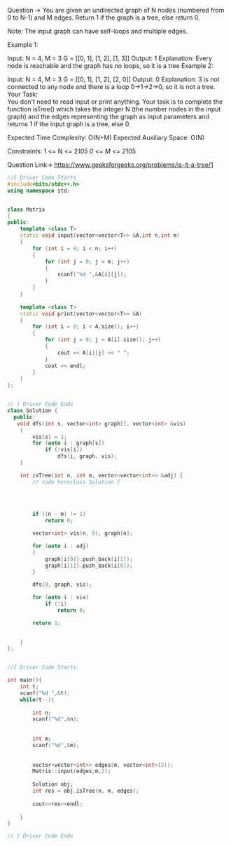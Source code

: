 Question -> You are given an undirected graph of N nodes (numbered from 0 to N-1) and M edges. Return 1 if the graph is a tree, else return 0.

Note: The input graph can have self-loops and multiple edges.

Example 1:

Input:
N = 4, M = 3
G = [[0, 1], [1, 2], [1, 3]]
Output: 
1
Explanation: 
Every node is reachable and the graph has no loops, so it is a tree
Example 2:

Input:
N = 4, M = 3
G = [[0, 1], [1, 2], [2, 0]]
Output: 
0
Explanation: 
3 is not connected to any node and there is a loop 0->1->2->0, so it is not a tree.
Your Task:  
You don't need to read input or print anything. Your task is to complete the function isTree() which takes the integer N (the number nodes in the input graph) and the edges representing the graph as input parameters and returns 1 if the input graph is a tree, else 0.

Expected Time Complexity: O(N+M)
Expected Auxiliary Space: O(N)

Constraints:
1 <= N <= 2*105
0 <= M <= 2*105

Question Link-> https://www.geeksforgeeks.org/problems/is-it-a-tree/1

```cpp
//{ Driver Code Starts
#include<bits/stdc++.h>
using namespace std;


class Matrix
{
public:
    template <class T>
    static void input(vector<vector<T>> &A,int n,int m)
    {
        for (int i = 0; i < n; i++)
        {
            for (int j = 0; j < m; j++)
            {
                scanf("%d ",&A[i][j]);
            }
        }
    }
 
    template <class T>
    static void print(vector<vector<T>> &A)
    {
        for (int i = 0; i < A.size(); i++)
        {
            for (int j = 0; j < A[i].size(); j++)
            {
                cout << A[i][j] << " ";
            }
            cout << endl;
        }
    }
};


// } Driver Code Ends
class Solution {
  public:
   void dfs(int s, vector<int> graph[], vector<int> &vis)
    {
        vis[s] = 1;
        for (auto i : graph[s])
            if (!vis[i])
                dfs(i, graph, vis);
    }

    int isTree(int n, int m, vector<vector<int>> &adj) {
        // code hereclass Solution {
   

    
    
        if ((n - m) != 1)
            return 0;

        vector<int> vis(n, 0), graph[n];

        for (auto i : adj)
        {
            graph[i[0]].push_back(i[1]);
            graph[i[1]].push_back(i[0]);
        }

        dfs(0, graph, vis);

        for (auto i : vis)
            if (!i)
                return 0;

        return 1;
    

    }
};


//{ Driver Code Starts.

int main(){
    int t;
    scanf("%d ",&t);
    while(t--){
        
        int n; 
        scanf("%d",&n);
        
        
        int m; 
        scanf("%d",&m);
        
        
        vector<vector<int>> edges(m, vector<int>(2));
        Matrix::input(edges,m,2);
        
        Solution obj;
        int res = obj.isTree(n, m, edges);
        
        cout<<res<<endl;
        
    }
}

// } Driver Code Ends
```
